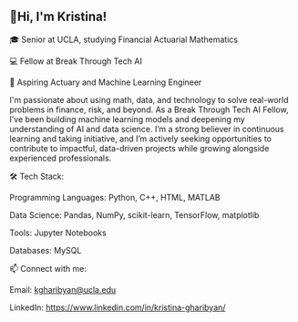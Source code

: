 ## 👋Hi, I'm Kristina!

🎓 Senior at UCLA, studying Financial Actuarial Mathematics

💻 Fellow at Break Through Tech AI

💼 Aspiring Actuary and Machine Learning Engineer


I'm passionate about using math, data, and technology to solve real-world problems in finance, risk, and beyond. As a Break Through Tech AI Fellow, I’ve been building machine learning models and deepening my understanding of AI and data science. I’m a strong believer in continuous learning and taking initiative, and I’m actively seeking opportunities to contribute to impactful, data-driven projects while growing alongside experienced professionals.


🛠 Tech Stack:

Programming Languages: Python, C++, HTML, MATLAB

Data Science: Pandas, NumPy, scikit-learn, TensorFlow, matplotlib

Tools: Jupyter Notebooks

Databases: MySQL
 

📫 Connect with me:

Email: kgharibyan@ucla.edu

LinkedIn: https://www.linkedin.com/in/kristina-gharibyan/

